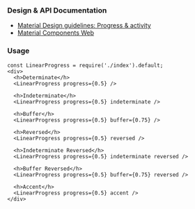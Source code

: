 ### Design & API Documentation

- [Material Design guidelines: Progress & activity](https://material.io/guidelines/components/progress-activity.html)
- [Material Components Web](https://material.io/components/web/catalog/linear-progress/)

### Usage

```
const LinearProgress = require('./index').default;
<div>
  <h>Determinate</h>
  <LinearProgress progress={0.5} />

  <h>Indeterminate</h>
  <LinearProgress progress={0.5} indeterminate />

  <h>Buffer</h>
  <LinearProgress progress={0.5} buffer={0.75} />

  <h>Reversed</h>
  <LinearProgress progress={0.5} reversed />

  <h>Indeterminate Reversed</h>
  <LinearProgress progress={0.5} indeterminate reversed />

  <h>Buffer Reversed</h>
  <LinearProgress progress={0.5} buffer={0.75} reversed />

  <h>Accent</h>
  <LinearProgress progress={0.5} accent />
</div>
```